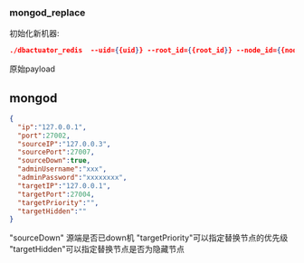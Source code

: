 ### mongod_replace
初始化新机器:

```json
./dbactuator_redis  --uid={{uid}} --root_id={{root_id}} --node_id={{node_id}} --version_id={{version_id}} --atom-job-list="mongod_replace"  --payload='{{payload_base64}}'
```


原始payload

## mongod
```json
{
  "ip":"127.0.0.1",
  "port":27002,
  "sourceIP":"127.0.0.3",
  "sourcePort":27007,
  "sourceDown":true,
  "adminUsername":"xxx",
  "adminPassword":"xxxxxxxx",
  "targetIP":"127.0.0.1",
  "targetPort":27004,
  "targetPriority":"",
  "targetHidden":""
}
```
"sourceDown" 源端是否已down机
"targetPriority"可以指定替换节点的优先级
"targetHidden"可以指定替换节点是否为隐藏节点